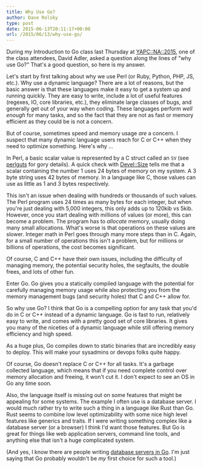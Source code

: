 ```yaml
---
title: Why Use Go?
author: Dave Rolsky
type: post
date: 2015-06-13T20:11:17+00:00
url: /2015/06/13/why-use-go/
---
```

During my Introduction to Go class last Thursday at [YAPC::NA::2015][1], one of the class attendees, David Adler, asked a question along the lines of "why use Go?" That's a good question, so here is my answer.

Let's start by first talking about why we use Perl (or Ruby, Python, PHP, JS, etc.). Why use a dynamic language? There are a lot of reasons, but the basic answer is that these languages make it easy to get a system up and running quickly. They are easy to write, include a lot of useful features (regexes, IO, core libraries, etc.), they eliminate large classes of bugs, and generally get out of your way when coding. These languages perform _well enough_ for many tasks, and so the fact that they are not as fast or memory efficient as they could be is not a concern.

But of course, sometimes speed and memory usage _are_ a concern. I suspect that many dynamic language users reach for C or C++ when they need to optimize something. Here's why ...

In Perl, a basic scalar value is represented by a C struct called an `SV` (see [perlguts][2] for gory details). A quick check with [Devel::Size][3] tells me that a scalar containing the number 1 uses 24 bytes of memory on my system. A 3 byte string uses 42 bytes of memory. In a language like C, those values can use as little as 1 and 3 bytes respectively.

This isn't an issue when dealing with hundreds or thousands of such values. The Perl program uses 24 times as many bytes for each integer, but when you're just dealing with 5,000 integers, this only adds up to 120kib vs 5kib. However, once you start dealing with millions of values (or more), this can become a problem. The program has to _allocate_ memory, usually doing many small allocations. What's worse is that operations on these values are slower. Integer math in Perl goes through many more steps than in C. Again, for a small number of operations this isn't a problem, but for millions or billions of operations, the cost becomes significant.

Of course, C and C++ have their own issues, including the difficulty of managing memory, the potential security holes, the segfaults, the double frees, and lots of other fun.

Enter Go. Go gives you a statically compiled language with the potential for carefully managing memory usage while also protecting you from the memory management bugs (and security holes) that C and C++ allow for.

So why use Go? I think that Go is a compelling option for any task that you'd do in C or C++ instead of a dynamic language. Go is fast to run, relatively easy to write, and comes with a pretty good set of core libraries. It gives you many of the niceties of a dynamic language while still offering memory efficiency and high speed.

As a huge plus, Go compiles down to static binaries that are incredibly easy to deploy. This will make your sysadmins or devops folks quite happy.

Of course, Go doesn't replace C or C++ for all tasks. It's a garbage collected language, which means that if you need complete control over memory allocation and freeing, it won't cut it. I don't expect to see an OS in Go any time soon.

Also, the language itself is missing out on some features that might be appealing for some systems. The example I often use is a database server. I would much rather try to write such a thing in a language like Rust than Go. Rust seems to combine low level optimizability with some nice high level features like generics and traits. If I were writing something complex like a database server (or a browser) I think I'd want those features. But Go is great for things like web application servers, command line tools, and anything else that isn't a huge complicated system.

(And yes, I know there are people writing [database servers in Go][4]. I'm just saying that Go probably wouldn't be _my_ first choice for such a tool.)

 [1]: http://www.yapcna.org/yn2015/
 [2]: http://perldoc.perl.org/perlguts.html
 [3]: https://metacpan.org/pod/Devel::Size
 [4]: http://www.cockroachlabs.com/